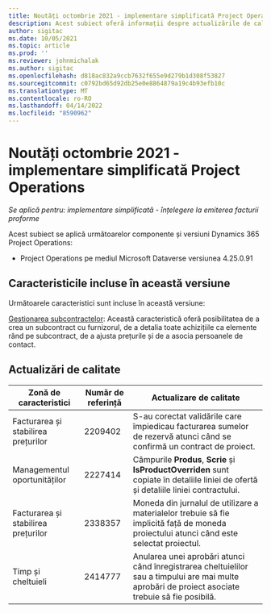 ```yaml
---
title: Noutăți octombrie 2021 - implementare simplificată Project Operations
description: Acest subiect oferă informații despre actualizările de calitate disponibile în lansarea din octombrie 2021 a implementării Project Operations simplificat.
author: sigitac
ms.date: 10/05/2021
ms.topic: article
ms.prod: ''
ms.reviewer: johnmichalak
ms.author: sigitac
ms.openlocfilehash: d818ac832a9ccb7632f655e9d279b1d308f53827
ms.sourcegitcommit: c0792bd65d92db25e0e8864879a19c4b93efb10c
ms.translationtype: MT
ms.contentlocale: ro-RO
ms.lasthandoff: 04/14/2022
ms.locfileid: "8590962"
---
```

# <a name="whats-new-october-2021---project-operations-lite-deployment"></a>Noutăți octombrie 2021 - implementare simplificată Project Operations

_Se aplică pentru: implementare simplificată - înțelegere la emiterea facturii proforme_

Acest subiect se aplică următoarelor componente și versiuni Dynamics 365 Project Operations:

  - Project Operations pe mediul Microsoft Dataverse versiunea 4.25.0.91


## <a name="features-included-in-this-release"></a>Caracteristicile incluse în această versiune

Următoarele caracteristici sunt incluse în această versiune:

[Gestionarea subcontractelor](../subcontracting/managing-subcontracts-overview.md): Această caracteristică oferă posibilitatea de a crea un subcontract cu furnizorul, de a detalia toate achizițiile ca elemente rând pe subcontract, de a ajusta prețurile și de a asocia persoanele de contact.


## <a name="quality-updates"></a>Actualizări de calitate

| **Zonă de caracteristici** | **Număr de referință** | **Actualizare de calitate** |
| --- | --- | --- |
| Facturarea și stabilirea prețurilor | 2209402 | S-au corectat validările care împiedicau facturarea sumelor de rezervă atunci când se confirmă un contract de proiect. |
| Managementul oportunităților | 2227414 | Câmpurile **Produs**, **Scrie** și **IsProductOverriden** sunt copiate în detaliile liniei de ofertă și detaliile liniei contractului. |
| Facturarea și stabilirea prețurilor | 2338357 | Moneda din jurnalul de utilizare a materialelor trebuie să fie implicită față de moneda proiectului atunci când este selectat proiectul. |
| Timp și cheltuieli | 2414777 | Anularea unei aprobări atunci când înregistrarea cheltuielilor sau a timpului are mai multe aprobări de proiect asociate trebuie să fie posibilă. |
